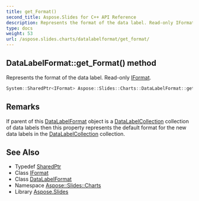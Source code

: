 ```yaml
---
title: get_Format()
second_title: Aspose.Slides for C++ API Reference
description: Represents the format of the data label. Read-only IFormat.
type: docs
weight: 53
url: /aspose.slides.charts/datalabelformat/get_format/
---
```

## DataLabelFormat::get_Format() method


Represents the format of the data label. Read-only [IFormat](../../iformat/).

```cpp
System::SharedPtr<IFormat> Aspose::Slides::Charts::DataLabelFormat::get_Format() override
```

## Remarks


If parent of this [DataLabelFormat](../) object is a [DataLabelCollection](../../datalabelcollection/) collection of data labels then this property represents the default format for the new data labels in the [DataLabelCollection](../../datalabelcollection/) collection. 



## See Also

* Typedef [SharedPtr](../../../system/sharedptr/)
* Class [IFormat](../../iformat/)
* Class [DataLabelFormat](../)
* Namespace [Aspose::Slides::Charts](../../)
* Library [Aspose.Slides](../../../)